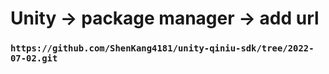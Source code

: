 # Unity -> package manager -> add url
### `https://github.com/ShenKang4181/unity-qiniu-sdk/tree/2022-07-02.git`